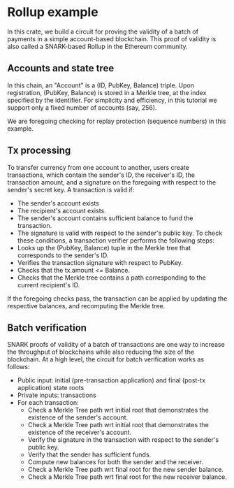 # Rollup example

In this crate, we build a circuit for proving the validity of a batch of payments in a simple account-based blockchain. This proof of validity is also called a SNARK-based Rollup in the Ethereum community.

## Accounts and state tree

In this chain, an "Account" is a (ID, PubKey, Balance) triple. Upon registration, (PubKey, Balance) is stored in a Merkle tree, at the index specified by the identifier. For simplicity and efficiency, in this tutorial we support only a fixed number of accounts (say, 256).

We are foregoing checking for replay protection (sequence numbers) in this example.

## Tx processing

To transfer currency from one account to another, users create transactions, which contain the sender's ID, the receiver's ID, the transaction amount, and a signature on the foregoing with respect to the sender's secret key. A transaction is valid if:
* The sender's account exists
* The recipient's account exists.
* The sender's account contains sufficient balance to fund the transaction.
* The signature is valid with respect to the sender's public key.
To check these conditions, a transaction verifier performs the following steps:
* Looks up the (PubKey, Balance) tuple in the Merkle tree that corresponds to the sender's ID.
* Verifies the transaction signature with respect to PubKey.
* Checks that the tx.amount <= Balance.
* Checks that the Merkle tree contains a path corresponding to the current recipient's ID. 

If the foregoing checks pass, the transaction can be applied by updating the respective balances, and recomputing the Merkle tree.

## Batch verification

SNARK proofs of validity of a batch of transactions are one way to increase the throughput of blockchains while also reducing the size of the blockchain. At a high level, the circuit for batch verification works as follows:

* Public input: initial (pre-transaction application) and final (post-tx application) state roots
* Private inputs: transactions
* For each transaction:
  * Check a Merkle Tree path wrt initial root that demonstrates the existence of the sender's account.
  * Check a Merkle Tree path wrt initial root that demonstrates the existence of the receiver's account.
  * Verify the signature in the transaction with respect to the sender's public key.
  * Verify that the sender has sufficient funds.
  * Compute new balances for both the sender and the receiver.
  * Check a Merkle Tree path wrt final root for the new sender balance.
  * Check a Merkle Tree path wrt final root for the new receiver balance.

